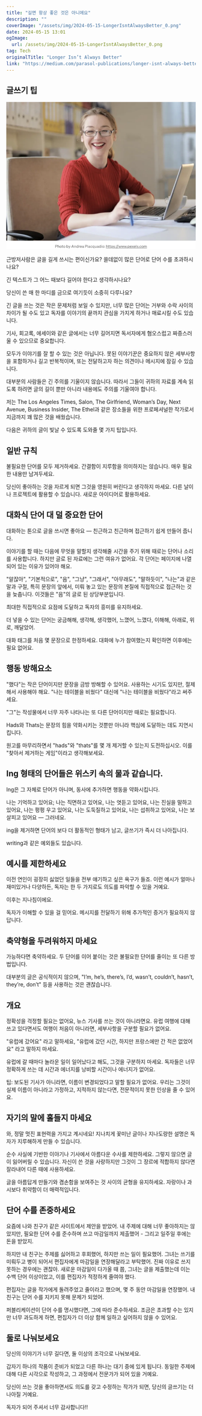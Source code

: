 ```yaml
---
title: "길면 항상 좋은 것은 아니에요"
description: ""
coverImage: "/assets/img/2024-05-15-LongerIsntAlwaysBetter_0.png"
date: 2024-05-15 13:01
ogImage: 
  url: /assets/img/2024-05-15-LongerIsntAlwaysBetter_0.png
tag: Tech
originalTitle: "Longer Isn’t Always Better"
link: "https://medium.com/parasol-publications/longer-isnt-always-better-35fc03ffe7fa"
---
```



## 글쓰기 팁

![](/assets/img/2024-05-15-LongerIsntAlwaysBetter_0.png)

근방저사람은 글을 길게 쓰시는 편이신가요? 쓸데없이 많은 단어로 단어 수를 초과하시나요?

긴 텍스트가 그 어느 때보다 길어야 한다고 생각하시나요?



당신이 쓴 매 한 마디를 금으로 여기듯이 소중히 다루나요?

긴 글을 쓰는 것은 작은 문제처럼 보일 수 있지만, 너무 많은 단어는 거부와 수락 사이의 차이가 될 수도 있고 독자를 이야기의 끝까지 관심을 가지게 하거나 매료시킬 수도 있습니다.

기사, 회고록, 에세이와 같은 글에서는 너무 길어지면 독서자에게 혐오스럽고 짜증스러울 수 있으므로 중요합니다.

모두가 이야기를 잘 할 수 있는 것은 아닙니다. 못된 이야기꾼은 중요하지 않은 세부사항을 포함하거나 길고 반복적이며, 또는 전달하고자 하는 의견이나 메시지에 잠길 수 있습니다.



대부분의 사람들은 긴 주의를 기울이지 않습니다. 따라서 그들이 귀하의 자료를 계속 읽도록 하려면 글의 길이 뿐만 아니라 내용에도 주의를 기울여야 합니다.

저는 The Los Angeles Times, Salon, The Girlfriend, Woman’s Day, Next Avenue, Business Insider, The Ethel과 같은 장소들을 위한 프로페셔널한 작가로서 지금까지 꽤 많은 것을 배웠습니다.

다음은 귀하의 글이 빛날 수 있도록 도와줄 몇 가지 팁입니다.

## 일반 규칙



불필요한 단어를 모두 제거하세요. 간결함이 지루함을 의미하지는 않습니다. 매우 필요한 내용만 남겨두세요.

당신이 좋아하는 것을 자르게 되면 그것을 영원히 버린다고 생각하지 마세요. 다른 날이나 프로젝트에 활용할 수 있습니다. 새로운 아이디어로 활용하세요.

## 대화식 단어 대 덜 중요한 단어



대화하는 톤으로 글을 쓰시면 좋아요 — 친근하고 친근하며 접근하기 쉽게 만들어 줍니다.

이야기를 할 때는 다음에 무엇을 말할지 생각해줄 시간을 주기 위해 때로는 단어나 소리를 사용합니다. 하지만 글로 된 자료에는 그런 여유가 없어요. 각 단어는 페이지에 나열되어 있는 이유가 있어야 해요.

"알잖아", "기본적으로", "음", "그냥", "그래서", "아무래도", "말하듯이", "나는"과 같은 말과 구절, 특히 문장의 앞에서, 미뤄 놓고 있는 문장의 본질에 직접적으로 접근하는 것을 늦춥니다. 이것들은 "음"의 글로 된 상당부분입니다.

최대한 직접적으로 요점에 도달하고 독자의 흥미를 유지하세요.



더 넣을 수 있는 단어는 궁금해해, 생각해, 생각했어, 느꼈어, 느꼈다, 이해해, 아래로, 위로, 깨달았어.

대화 태그를 처음 몇 문장으로 한정하세요. 대화에 누가 참여했는지 확인하면 이후에는 필요 없어요.

## 행동 방해요소

"했다"는 작은 단어이지만 문장을 금방 방해할 수 있어요. 사용하는 시기도 있지만, 절제해서 사용해야 해요. "나는 테이블을 비웠다" 대신에 "나는 테이블을 비웠다"라고 써주세요.



"그"는 작성물에서 너무 자주 나타나는 또 다른 단어이지만 때로는 필요합니다.

Hads와 Thats는 문장의 힘을 약화시키는 것뿐만 아니라 핵심에 도달하는 데도 지연시킵니다.

원고를 마무리하면서 "hads"와 "thats"를 몇 개 제거할 수 있는지 도전하십시오. 이를 "찾아서 제거하는 게임"이라고 생각해보세요.

## Ing 형태의 단어들은 위스키 속의 물과 같습니다.



Ing은 그 자체로 단어가 아니며, 동사에 추가하면 행동을 약화시킵니다.

나는 기억하고 있어요; 나는 직면하고 있어요, 나는 엿듣고 있어요, 나는 진실을 말하고 있어요, 나는 펑펑 우고 있어요, 나는 도둑질하고 있어요, 나는 섭취하고 있어요, 나는 보살피고 있어요 — 그러네요.

ing을 제거하면 단어의 보다 더 활동적인 형태가 남고, 글쓰기가 즉시 더 나아집니다.

writing과 같은 예외들도 있습니다.



## 예시를 제한하세요

이전 연인이 굉장히 싫었던 일들을 전부 얘기하고 싶은 욕구가 들죠. 이런 예시가 얼마나 재미있거나 다양하든, 독자는 한 두 가지로도 의도를 파악할 수 있을 거예요.

이후는 지나침이에요.

독자가 이해할 수 있을 걸 믿어요. 메시지를 전달하기 위해 추가적인 증거가 필요하지 않답니다.



## 축약형을 두려워하지 마세요

가능하다면 축약하세요. 두 단어를 이어 붙이는 것은 불필요한 단어를 줄이는 또 다른 방법입니다.

대부분의 글은 공식적이지 않으며, "I’m, he’s, there’s, I’d, wasn’t, couldn’t, hasn’t, they’re, don’t" 등을 사용하는 것은 괜찮습니다.

## 개요



정확성을 걱정할 필요는 없어요, 뉴스 기사를 쓰는 것이 아니라면요. 유럽 여행에 대해 쓰고 있다면서도 여행이 처음이 아니라면, 세부사항을 구분할 필요가 없어요.

"유럽에 갔어요" 라고 말하세요, "유럽에 갔던 시간, 하지만 프랑스에만 간 적은 없었어요" 라고 말하지 마세요.

유럽에 갈 때마다 놀라운 일이 일어났다고 해도, 그것을 구분하지 마세요. 독자들은 너무 정확하게 쓰는 데 시간과 에너지를 낭비할 시간이나 에너지가 없어요.

팁: 보도된 기사가 아니라면, 이름이 변경되었다고 말할 필요가 없어요. 우리는 그것이 실제 이름이 아니라고 가정하고, 지적하지 않는다면, 전문적이지 못한 인상을 줄 수 있어요.



## 자기의 말에 홀들지 마세요

와, 정말 멋진 표현력을 가지고 계시네요! 지나치게 꽃미난 글이나 지나도량한 설명은 독자가 지루해하게 만들 수 있습니다.

순수 사실에 기반한 이야기나 기사에서 아름다운 수사를 제한하세요. 그렇지 않으면 글이 잃어버릴 수 있습니다. 자신이 쓴 것을 사랑하지만 그것이 그 장르에 적합하지 않다면 잘라내어 다른 때에 사용하세요.

글을 아름답게 만들기와 겸손함을 보여주는 것 사이의 균형을 유지하세요. 자랑이나 과시보다 취약함이 더 매력적입니다.



## 단어 수를 존중하세요

요즘에 나와 친구가 같은 사이트에서 제안을 받았어. 내 주제에 대해 너무 좋아하지는 않았지만, 필요한 단어 수를 준수하며 쓰고 마감일까지 제출했어 - 그리고 일주일 후에는 돈을 받았지.

하지만 내 친구는 주제를 싫어하고 후회했어, 하지만 쓰는 일이 필요했어. 그녀는 쓰기를 미뤄두고 병이 되어서 편집자에게 마감일을 연장해달라고 부탁했어. 진짜 이유로 쓰지 못하는 경우에는 괜찮아. 새로운 마감일이 다가올 때 쯤, 그녀는 글을 제출했는데 이는 수백 단어 이상이었고, 이를 편집자가 적정하게 줄여야 했다.

편집자는 글을 작가에게 돌려주었고 줄이라고 했으며, 몇 주 동안 마감일을 연장했어. 내 친구는 단어 수를 지키지 못해 문제가 되었어.



퍼블리케이션이 단어 수를 명시했다면, 그에 따라 준수하세요. 조금은 초과할 수는 있지만 너무 과도하게 하면, 편집자가 더 이상 함께 일하고 싶어하지 않을 수 있어요.

## 둘로 나눠보세요

당신의 이야기가 너무 길다면, 둘 이상의 조각으로 나눠보세요.

갑자기 하나의 작품이 준비가 되었고 다른 하나는 대기 중에 있게 됩니다. 동일한 주제에 대해 다른 시각으로 작성하고, 그 과정에서 전문가가 되어 있을 거예요.



당신이 쓰는 것을 좋아하면서도 의도를 갖고 수정하는 작가가 되면, 당신의 글쓰기는 더 나아질 거예요.

독자가 되어 주셔서 너무 감사합니다!!